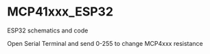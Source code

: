 # MCP41xxx_ESP32
ESP32 schematics and code

Open Serial Terminal and send 0-255 to change MCP4xxx resistance
